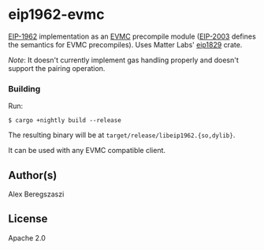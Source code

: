 # eip1962-evmc

[EIP-1962] implementation as an [EVMC] precompile module ([EIP-2003] defines the semantics for EVMC precompiles).
Uses Matter Labs' [eip1829](https://github.com/matter-labs/eip1829) crate.

*Note*: It doesn't currently implement gas handling properly and doesn't support the pairing operation.

### Building

Run:
```shell
$ cargo +nightly build --release
```

The resulting binary will be at `target/release/libeip1962.{so,dylib}`.

It can be used with any EVMC compatible client.

## Author(s)

Alex Beregszaszi

## License

Apache 2.0

[EVMC]: https://github.com/ethereum/evmc
[EIP-1962]: https://eips.ethereum.org/EIPS/eip-1962
[EIP-2003]: https://github.com/ethereum/EIPs/pull/2003
